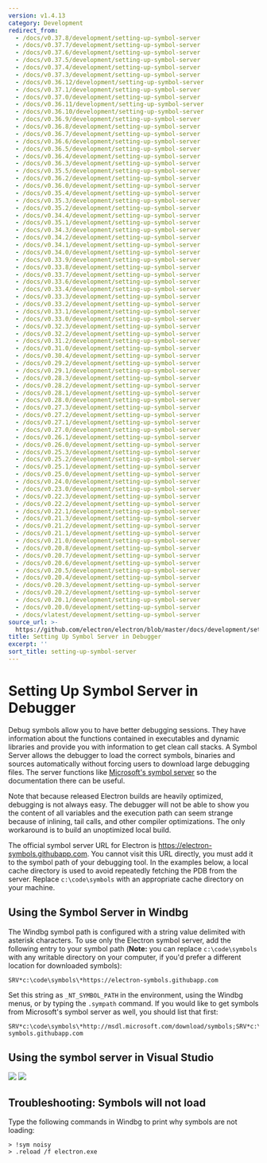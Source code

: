 ```yaml
---
version: v1.4.13
category: Development
redirect_from:
  - /docs/v0.37.8/development/setting-up-symbol-server
  - /docs/v0.37.7/development/setting-up-symbol-server
  - /docs/v0.37.6/development/setting-up-symbol-server
  - /docs/v0.37.5/development/setting-up-symbol-server
  - /docs/v0.37.4/development/setting-up-symbol-server
  - /docs/v0.37.3/development/setting-up-symbol-server
  - /docs/v0.36.12/development/setting-up-symbol-server
  - /docs/v0.37.1/development/setting-up-symbol-server
  - /docs/v0.37.0/development/setting-up-symbol-server
  - /docs/v0.36.11/development/setting-up-symbol-server
  - /docs/v0.36.10/development/setting-up-symbol-server
  - /docs/v0.36.9/development/setting-up-symbol-server
  - /docs/v0.36.8/development/setting-up-symbol-server
  - /docs/v0.36.7/development/setting-up-symbol-server
  - /docs/v0.36.6/development/setting-up-symbol-server
  - /docs/v0.36.5/development/setting-up-symbol-server
  - /docs/v0.36.4/development/setting-up-symbol-server
  - /docs/v0.36.3/development/setting-up-symbol-server
  - /docs/v0.35.5/development/setting-up-symbol-server
  - /docs/v0.36.2/development/setting-up-symbol-server
  - /docs/v0.36.0/development/setting-up-symbol-server
  - /docs/v0.35.4/development/setting-up-symbol-server
  - /docs/v0.35.3/development/setting-up-symbol-server
  - /docs/v0.35.2/development/setting-up-symbol-server
  - /docs/v0.34.4/development/setting-up-symbol-server
  - /docs/v0.35.1/development/setting-up-symbol-server
  - /docs/v0.34.3/development/setting-up-symbol-server
  - /docs/v0.34.2/development/setting-up-symbol-server
  - /docs/v0.34.1/development/setting-up-symbol-server
  - /docs/v0.34.0/development/setting-up-symbol-server
  - /docs/v0.33.9/development/setting-up-symbol-server
  - /docs/v0.33.8/development/setting-up-symbol-server
  - /docs/v0.33.7/development/setting-up-symbol-server
  - /docs/v0.33.6/development/setting-up-symbol-server
  - /docs/v0.33.4/development/setting-up-symbol-server
  - /docs/v0.33.3/development/setting-up-symbol-server
  - /docs/v0.33.2/development/setting-up-symbol-server
  - /docs/v0.33.1/development/setting-up-symbol-server
  - /docs/v0.33.0/development/setting-up-symbol-server
  - /docs/v0.32.3/development/setting-up-symbol-server
  - /docs/v0.32.2/development/setting-up-symbol-server
  - /docs/v0.31.2/development/setting-up-symbol-server
  - /docs/v0.31.0/development/setting-up-symbol-server
  - /docs/v0.30.4/development/setting-up-symbol-server
  - /docs/v0.29.2/development/setting-up-symbol-server
  - /docs/v0.29.1/development/setting-up-symbol-server
  - /docs/v0.28.3/development/setting-up-symbol-server
  - /docs/v0.28.2/development/setting-up-symbol-server
  - /docs/v0.28.1/development/setting-up-symbol-server
  - /docs/v0.28.0/development/setting-up-symbol-server
  - /docs/v0.27.3/development/setting-up-symbol-server
  - /docs/v0.27.2/development/setting-up-symbol-server
  - /docs/v0.27.1/development/setting-up-symbol-server
  - /docs/v0.27.0/development/setting-up-symbol-server
  - /docs/v0.26.1/development/setting-up-symbol-server
  - /docs/v0.26.0/development/setting-up-symbol-server
  - /docs/v0.25.3/development/setting-up-symbol-server
  - /docs/v0.25.2/development/setting-up-symbol-server
  - /docs/v0.25.1/development/setting-up-symbol-server
  - /docs/v0.25.0/development/setting-up-symbol-server
  - /docs/v0.24.0/development/setting-up-symbol-server
  - /docs/v0.23.0/development/setting-up-symbol-server
  - /docs/v0.22.3/development/setting-up-symbol-server
  - /docs/v0.22.2/development/setting-up-symbol-server
  - /docs/v0.22.1/development/setting-up-symbol-server
  - /docs/v0.21.3/development/setting-up-symbol-server
  - /docs/v0.21.2/development/setting-up-symbol-server
  - /docs/v0.21.1/development/setting-up-symbol-server
  - /docs/v0.21.0/development/setting-up-symbol-server
  - /docs/v0.20.8/development/setting-up-symbol-server
  - /docs/v0.20.7/development/setting-up-symbol-server
  - /docs/v0.20.6/development/setting-up-symbol-server
  - /docs/v0.20.5/development/setting-up-symbol-server
  - /docs/v0.20.4/development/setting-up-symbol-server
  - /docs/v0.20.3/development/setting-up-symbol-server
  - /docs/v0.20.2/development/setting-up-symbol-server
  - /docs/v0.20.1/development/setting-up-symbol-server
  - /docs/v0.20.0/development/setting-up-symbol-server
  - /docs/vlatest/development/setting-up-symbol-server
source_url: >-
  https://github.com/electron/electron/blob/master/docs/development/setting-up-symbol-server.md
title: Setting Up Symbol Server in Debugger
excerpt: ''
sort_title: setting-up-symbol-server
---
```

# Setting Up Symbol Server in Debugger

Debug symbols allow you to have better debugging sessions. They have information about the functions contained in executables and dynamic libraries and provide you with information to get clean call stacks. A Symbol Server allows the debugger to load the correct symbols, binaries and sources automatically without forcing users to download large debugging files. The server functions like [Microsoft's symbol server](http://support.microsoft.com/kb/311503) so the documentation there can be useful.

Note that because released Electron builds are heavily optimized, debugging is not always easy. The debugger will not be able to show you the content of all variables and the execution path can seem strange because of inlining, tail calls, and other compiler optimizations. The only workaround is to build an unoptimized local build.

The official symbol server URL for Electron is https://electron-symbols.githubapp.com. You cannot visit this URL directly, you must add it to the symbol path of your debugging tool. In the examples below, a local cache directory is used to avoid repeatedly fetching the PDB from the server. Replace `c:\code\symbols` with an appropriate cache directory on your machine.

## Using the Symbol Server in Windbg

The Windbg symbol path is configured with a string value delimited with asterisk characters. To use only the Electron symbol server, add the following entry to your symbol path (**Note:** you can replace `c:\code\symbols` with any writable directory on your computer, if you'd prefer a different location for downloaded symbols):

```
SRV*c:\code\symbols\*https://electron-symbols.githubapp.com

```

Set this string as `_NT_SYMBOL_PATH` in the environment, using the Windbg menus, or by typing the `.sympath` command. If you would like to get symbols from Microsoft's symbol server as well, you should list that first:

```
SRV*c:\code\symbols\*http://msdl.microsoft.com/download/symbols;SRV*c:\code\symbols\*https://electron-symbols.githubapp.com

```

## Using the symbol server in Visual Studio

<img src='http://mdn.mozillademos.org/files/733/symbol-server-vc8express-menu.jpg'> <img src='http://mdn.mozillademos.org/files/2497/2005_options.gif'>

## Troubleshooting: Symbols will not load

Type the following commands in Windbg to print why symbols are not loading:

```
> !sym noisy
> .reload /f electron.exe

```

